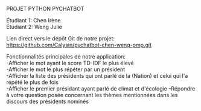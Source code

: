 PROJET PYTHON PYCHATBOT

Étudiant 1: Chen Irène  
Étudiant 2: Weng Julie

Lien direct vers le dépôt Git de notre projet:    
https://github.com/Calysin/pychatbot-chen-weng-pmp.git

Fonctionnalités principales de notre application:  
-Afficher le mot ayant le score TD-IDF le plus élevé  
-Afficher le mot le plus répéter par un président  
-Afficher la liste des présidents qui ont parlé de la (Nation) et celui qui l'a répété le plus de fois  
-Afficher le premier présidant ayant parlé de climat et d'écologie
-Répondre à votre question posée concernant les thèmes mentionnées dans les discours des présidents nominés
